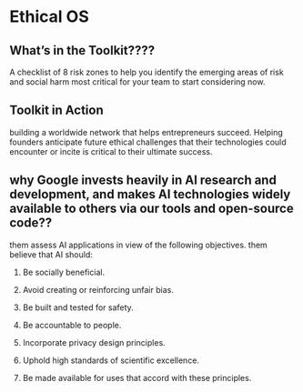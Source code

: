 # Ethical OS

## What’s in the Toolkit????

A checklist of 8 risk zones to help you identify the emerging areas of risk and social harm most critical for your team to start considering now.

## Toolkit in Action

building a worldwide network that helps entrepreneurs succeed. Helping founders anticipate future ethical challenges that their technologies could encounter or incite is critical to their ultimate success.

## why Google invests heavily in AI research and development, and makes AI technologies widely available to others via our tools and open-source code??

them assess AI applications in view of the following objectives. them believe that AI should:

1. Be socially beneficial.

2. Avoid creating or reinforcing unfair bias.

3. Be built and tested for safety.

4. Be accountable to people.

5. Incorporate privacy design principles.

6. Uphold high standards of scientific excellence.

7. Be made available for uses that accord with these principles.
